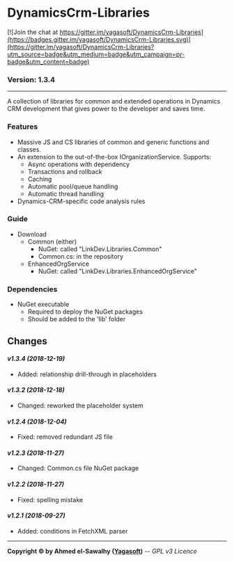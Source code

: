 # DynamicsCrm-Libraries

[![Join the chat at https://gitter.im/yagasoft/DynamicsCrm-Libraries](https://badges.gitter.im/yagasoft/DynamicsCrm-Libraries.svg)](https://gitter.im/yagasoft/DynamicsCrm-Libraries?utm_source=badge&utm_medium=badge&utm_campaign=pr-badge&utm_content=badge)

### Version: 1.3.4
---

A collection of libraries for common and extended operations in Dynamics CRM development that gives power to the developer and saves time.

### Features

  + Massive JS and CS libraries of common and generic functions and classes.
  + An extension to the out-of-the-box IOrganizationService. Supports:
    + Async operations with dependency
    + Transactions and rollback
    + Caching
    + Automatic pool/queue handling
    + Automatic thread handling
  + Dynamics-CRM-specific code analysis rules

### Guide

  + Download
    + Common (either)
      + NuGet: called "LinkDev.Libraries.Common"
      + Common.cs: in the repository
    + EnhancedOrgService
      + NuGet: called "LinkDev.Libraries.EnhancedOrgService"

### Dependencies

  + NuGet executable
    + Required to deploy the NuGet packages
    + Should be added to the 'lib' folder

## Changes

#### _v1.3.4 (2018-12-19)_
+ Added: relationship drill-through in placeholders
#### _v1.3.2 (2018-12-18)_
+ Changed: reworked the placeholder system
#### _v1.2.4 (2018-12-04)_
+ Fixed: removed redundant JS file
#### _v1.2.3 (2018-11-27)_
+ Changed: Common.cs file NuGet package
#### _v1.2.2 (2018-11-27)_
+ Fixed: spelling mistake
#### _v1.2.1 (2018-09-27)_
+ Added: conditions in FetchXML parser

---
**Copyright &copy; by Ahmed el-Sawalhy ([Yagasoft](http://yagasoft.com))** -- _GPL v3 Licence_
